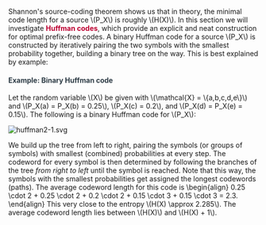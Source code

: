 <p>Shannon's source-coding theorem shows us that in theory, the minimal code length for a source \(P_X\) is roughly \(H(X)\). In this section we will investigate <span style="color: #bc0031;"><strong>Huffman codes</strong></span>, which provide an explicit and neat construction for optimal prefix-free codes. A binary Huffman code for a source \(P_X\) is constructed by iteratively pairing the two symbols with the smallest probability together, building a binary tree on the way. This is best explained by example:</p>
<div class="content-box pad-box-mini border border-trbl border-round">
<h4 style="color: #2d3b45;"><strong>Example: Binary Huffman code</strong></h4>
Let the random variable \(X\) be given with \(\mathcal{X} = \{a,b,c,d,e\}\) and \(P_X(a) = P_X(b) = 0.25\), \(P_X(c) = 0.2\), and \(P_X(d) = P_X(e) = 0.15\). The following is a binary Huffman code for \(P_X\):
<p><img src="https://canvas.uva.nl/courses/2205/files/180621/download?verifier=LDjbvw4rf4XN6b6uwnFZogb1OwBq8FOFc28t4rpQ" alt="huffman2-1.svg" data-api-endpoint="https://canvas.uva.nl/api/v1/courses/2205/files/180621" data-api-returntype="File"></p>
<p>We build up the tree from left to right, pairing the symbols (or groups of symbols) with smallest (combined) probabilities at every step. The codeword for every symbol is then determined by following the branches of the tree <i>from right to left</i> until the symbol is reached. Note that this way, the symbols with the smallest probabilities get assigned the longest codewords (paths). The average codeword length for this code is \begin{align} 0.25 \cdot 2 + 0.25 \cdot 2 + 0.2 \cdot 2 + 0.15 \cdot 3 + 0.15 \cdot 3 = 2.3. \end{align} This very close to the entropy \(H(X) \approx 2.285\). The average codeword length lies between \(H(X)\) and \(H(X) + 1\).</p>
</div>